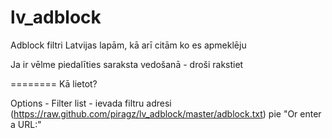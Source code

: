 lv_adblock
==========
Adblock filtri Latvijas lapām, kā arī citām ko es apmeklēju

Ja ir vēlme piedalīties saraksta vedošanā - droši rakstiet


========
Kā lietot?

Options - Filter list - ievada filtru adresi (https://raw.github.com/piragz/lv_adblock/master/adblock.txt) pie "Or enter a URL:"

